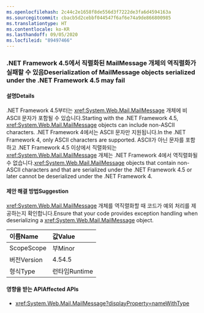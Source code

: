 ```yaml
---
ms.openlocfilehash: 2c44c2e1658f8de556d3f7222de3fa6d4594163a
ms.sourcegitcommit: cbacb5d2cebbf044547f6af6e74a9de866800985
ms.translationtype: HT
ms.contentlocale: ko-KR
ms.lasthandoff: 09/05/2020
ms.locfileid: "89497466"
---
```

### <a name="deserialization-of-mailmessage-objects-serialized-under-the-net-framework-45-may-fail"></a><span data-ttu-id="bb007-101">.NET Framework 4.5에서 직렬화된 MailMessage 개체의 역직렬화가 실패할 수 있음</span><span class="sxs-lookup"><span data-stu-id="bb007-101">Deserialization of MailMessage objects serialized under the .NET Framework 4.5 may fail</span></span>

#### <a name="details"></a><span data-ttu-id="bb007-102">설명</span><span class="sxs-lookup"><span data-stu-id="bb007-102">Details</span></span>

<span data-ttu-id="bb007-103">.NET Framework 4.5부터는 <xref:System.Web.Mail.MailMessage> 개체에 비 ASCII 문자가 포함될 수 있습니다.</span><span class="sxs-lookup"><span data-stu-id="bb007-103">Starting with the .NET Framework 4.5, <xref:System.Web.Mail.MailMessage> objects can include non-ASCII characters.</span></span> <span data-ttu-id="bb007-104">.NET Framework 4에서는 ASCII 문자만 지원됩니다.</span><span class="sxs-lookup"><span data-stu-id="bb007-104">In the .NET Framework 4, only ASCII characters are supported.</span></span> <span data-ttu-id="bb007-105">ASCII가 아닌 문자를 포함하고 .NET Framework 4.5 이상에서 직렬화되는 <xref:System.Web.Mail.MailMessage> 개체는 .NET Framework 4에서 역직렬화될 수 없습니다.</span><span class="sxs-lookup"><span data-stu-id="bb007-105"><xref:System.Web.Mail.MailMessage> objects that contain non-ASCII characters and that are serialized under the .NET Framework 4.5 or later cannot be deserialized under the .NET Framework 4.</span></span>

#### <a name="suggestion"></a><span data-ttu-id="bb007-106">제안 해결 방법</span><span class="sxs-lookup"><span data-stu-id="bb007-106">Suggestion</span></span>

<span data-ttu-id="bb007-107"><xref:System.Web.Mail.MailMessage> 개체를 역직렬화할 때 코드가 예외 처리를 제공하는지 확인합니다.</span><span class="sxs-lookup"><span data-stu-id="bb007-107">Ensure that your code provides exception handling when deserializing a <xref:System.Web.Mail.MailMessage> object.</span></span>

| <span data-ttu-id="bb007-108">이름</span><span class="sxs-lookup"><span data-stu-id="bb007-108">Name</span></span>    | <span data-ttu-id="bb007-109">값</span><span class="sxs-lookup"><span data-stu-id="bb007-109">Value</span></span>       |
|:--------|:------------|
| <span data-ttu-id="bb007-110">Scope</span><span class="sxs-lookup"><span data-stu-id="bb007-110">Scope</span></span>   |<span data-ttu-id="bb007-111">부</span><span class="sxs-lookup"><span data-stu-id="bb007-111">Minor</span></span>|
|<span data-ttu-id="bb007-112">버전</span><span class="sxs-lookup"><span data-stu-id="bb007-112">Version</span></span>|<span data-ttu-id="bb007-113">4.5</span><span class="sxs-lookup"><span data-stu-id="bb007-113">4.5</span></span>|
|<span data-ttu-id="bb007-114">형식</span><span class="sxs-lookup"><span data-stu-id="bb007-114">Type</span></span>|<span data-ttu-id="bb007-115">런타임</span><span class="sxs-lookup"><span data-stu-id="bb007-115">Runtime</span></span>|

#### <a name="affected-apis"></a><span data-ttu-id="bb007-116">영향을 받는 API</span><span class="sxs-lookup"><span data-stu-id="bb007-116">Affected APIs</span></span>

- <xref:System.Web.Mail.MailMessage?displayProperty=nameWithType>

<!--

#### Affected APIs

- `T:System.Web.Mail.MailMessage`

-->
